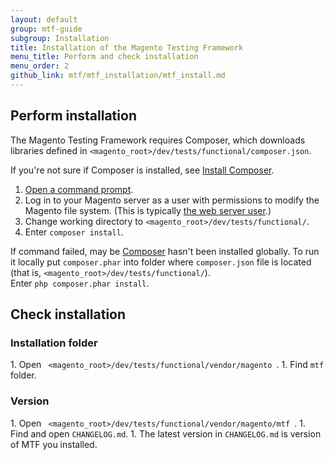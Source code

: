 ```yaml
---
layout: default
group: mtf-guide
subgroup: Installation
title: Installation of the Magento Testing Framework
menu_title: Perform and check installation
menu_order: 2
github_link: mtf/mtf_installation/mtf_install.md
---
```

<h2 id="mtf_install_pre">Perform installation</h2>


The Magento Testing Framework requires Composer, which downloads libraries defined in <code>&lt;magento_root&gt;/dev/tests/functional/composer.json</code>.

<div class="bs-callout bs-callout-info" id="info">
  <p>If you're not sure if Composer is installed, see <a href="{{ site.gdeurl }}install-gde/install/composer-clone.html#instgde-prereq-compose-install">Install Composer</a>.</p>
</div>

1.    <a href="{{ site.gdeurl }}install-gde/basics/basics_login.html">Open a command prompt</a>.
1.    Log in to your Magento server as a user with permissions to modify the Magento file system. (This is typically <a href="{{ site.gdeurl }}install-gde//install/prepare-install.html#install-update-depend-apache">the web server user</a>.)
1.    Change working directory to <code>&lt;magento_root&gt;/dev/tests/functional/</code>.
1.    Enter <code>composer install</code>.

<div class="bs-callout bs-callout-info" id="info">
  <p>If command failed, may be <a href="https://getcomposer.org">Composer</a> hasn't been installed globally. To run it locally put <code>composer.phar</code> into folder where <code>composer.json</code> file is located (that is, <code>&lt;magento_root&gt;/dev/tests/functional/</code>).<br/>
Enter <code>php composer.phar install</code>.</p>
</div>

<h2 id="mtf_install_pre">Check installation</h2>
<h3 id="mtf_install_pre">Installation folder</h3>
1.    Open <code> &lt;magento_root>/dev/tests/functional/vendor/magento </code>.
1.    Find <code>mtf</code> folder.

<h3 id="mtf_install_pre">Version</h3>
1.    Open <code> &lt;magento_root>/dev/tests/functional/vendor/magento/mtf </code>.
1.    Find and open <code>CHANGELOG.md</code>.
1.    The latest version in <code>CHANGELOG.md</code> is version of MTF you installed.